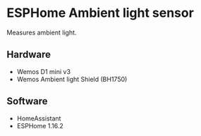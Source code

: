 # ESPHome Ambient light sensor

Measures ambient light.

## Hardware

- Wemos D1 mini v3
- Wemos Ambient light Shield (BH1750)

## Software

- HomeAssistant
- ESPHome 1.16.2

